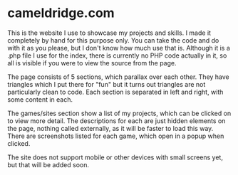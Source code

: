 cameldridge.com
===========

This is the website I use to showcase my projects and skills. I made it completely by hand for this purpose only. You can take the code and do with it as you please, but I don't know how much use that is. Although it is a .php file I use for the index, there is currently no PHP code actually in it, so all is visible if you were to view the source from the page.

The page consists of 5 sections, which parallax over each other. They have triangles which I put there for "fun" but it turns out triangles are not particularly clean to code. Each section is separated in left and right, with some content in each.  

The games/sites section show a list of my projects, which can be clicked on to view more detail. The descriptions for each are just hidden elements on the page, nothing called externally, as it will be faster to load this way. There are screenshots listed for each game, which open in a popup when clicked.

The site does not support mobile or other devices with small screens yet, but that will be added soon.

